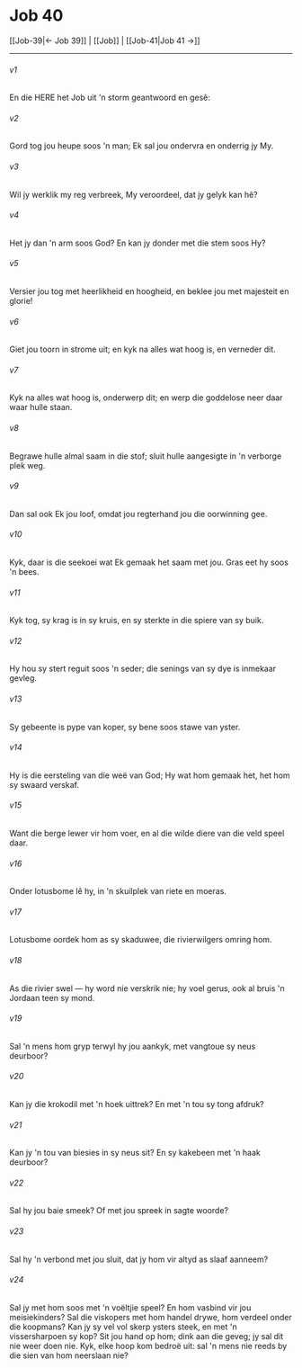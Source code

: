 # Job 40

[[Job-39|← Job 39]] | [[Job]] | [[Job-41|Job 41 →]]
***

###### v1
En die HERE het Job uit 'n storm geantwoord en gesê: 
###### v2
Gord tog jou heupe soos 'n man; Ek sal jou ondervra en onderrig jy My. 
###### v3
Wil jy werklik my reg verbreek, My veroordeel, dat jy gelyk kan hê? 
###### v4
Het jy dan 'n arm soos God? En kan jy donder met die stem soos Hy? 
###### v5
Versier jou tog met heerlikheid en hoogheid, en beklee jou met majesteit en glorie! 
###### v6
Giet jou toorn in strome uit; en kyk na alles wat hoog is, en verneder dit. 
###### v7
Kyk na alles wat hoog is, onderwerp dit; en werp die goddelose neer daar waar hulle staan. 
###### v8
Begrawe hulle almal saam in die stof; sluit hulle aangesigte in 'n verborge plek weg. 
###### v9
Dan sal ook Ek jou loof, omdat jou regterhand jou die oorwinning gee. 
###### v10
Kyk, daar is die seekoei wat Ek gemaak het saam met jou. Gras eet hy soos 'n bees. 
###### v11
Kyk tog, sy krag is in sy kruis, en sy sterkte in die spiere van sy buik. 
###### v12
Hy hou sy stert reguit soos 'n seder; die senings van sy dye is inmekaar gevleg. 
###### v13
Sy gebeente is pype van koper, sy bene soos stawe van yster. 
###### v14
Hy is die eersteling van die weë van God; Hy wat hom gemaak het, het hom sy swaard verskaf. 
###### v15
Want die berge lewer vir hom voer, en al die wilde diere van die veld speel daar. 
###### v16
Onder lotusbome lê hy, in 'n skuilplek van riete en moeras. 
###### v17
Lotusbome oordek hom as sy skaduwee, die rivierwilgers omring hom. 
###### v18
As die rivier swel — hy word nie verskrik nie; hy voel gerus, ook al bruis 'n Jordaan teen sy mond. 
###### v19
Sal 'n mens hom gryp terwyl hy jou aankyk, met vangtoue sy neus deurboor? 
###### v20
Kan jy die krokodil met 'n hoek uittrek? En met 'n tou sy tong afdruk? 
###### v21
Kan jy 'n tou van biesies in sy neus sit? En sy kakebeen met 'n haak deurboor? 
###### v22
Sal hy jou baie smeek? Of met jou spreek in sagte woorde? 
###### v23
Sal hy 'n verbond met jou sluit, dat jy hom vir altyd as slaaf aanneem? 
###### v24
Sal jy met hom soos met 'n voëltjie speel? En hom vasbind vir jou meisiekinders? Sal die viskopers met hom handel drywe, hom verdeel onder die koopmans? Kan jy sy vel vol skerp ysters steek, en met 'n vissersharpoen sy kop? Sit jou hand op hom; dink aan die geveg; jy sal dit nie weer doen nie. Kyk, elke hoop kom bedroë uit: sal 'n mens nie reeds by die sien van hom neerslaan nie? 
